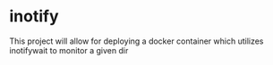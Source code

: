 # inotify

This project will allow for deploying a docker container which utilizes inotifywait to monitor a given dir
